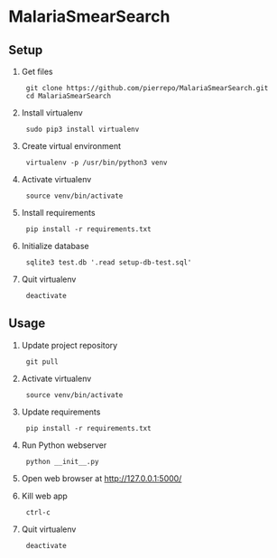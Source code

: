 # MalariaSmearSearch

## Setup

1. Get files

		git clone https://github.com/pierrepo/MalariaSmearSearch.git
		cd MalariaSmearSearch

1. Install virtualenv

		sudo pip3 install virtualenv

2. Create virtual environment

		virtualenv -p /usr/bin/python3 venv

3. Activate virtualenv

		source venv/bin/activate

4. Install requirements

		pip install -r requirements.txt

5. Initialize database

		sqlite3 test.db '.read setup-db-test.sql'

6. Quit virtualenv

		deactivate


## Usage

1. Update project repository

		git pull

2. Activate virtualenv

		source venv/bin/activate

3. Update requirements

		pip install -r requirements.txt

4. Run Python webserver

		python __init__.py

7. Open web browser at <http://127.0.0.1:5000/>

8. Kill web app

		ctrl-c

9. Quit virtualenv

		deactivate
